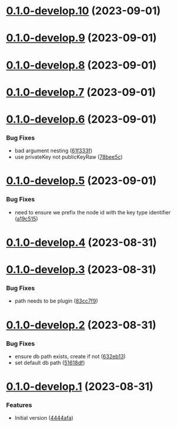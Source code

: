# [0.1.0-develop.10](https://git.lumeweb.com/LumeWeb/relay-plugin-s5/compare/v0.1.0-develop.9...v0.1.0-develop.10) (2023-09-01)

# [0.1.0-develop.9](https://git.lumeweb.com/LumeWeb/relay-plugin-s5/compare/v0.1.0-develop.8...v0.1.0-develop.9) (2023-09-01)

# [0.1.0-develop.8](https://git.lumeweb.com/LumeWeb/relay-plugin-s5/compare/v0.1.0-develop.7...v0.1.0-develop.8) (2023-09-01)

# [0.1.0-develop.7](https://git.lumeweb.com/LumeWeb/relay-plugin-s5/compare/v0.1.0-develop.6...v0.1.0-develop.7) (2023-09-01)

# [0.1.0-develop.6](https://git.lumeweb.com/LumeWeb/relay-plugin-s5/compare/v0.1.0-develop.5...v0.1.0-develop.6) (2023-09-01)


### Bug Fixes

* bad argument nesting ([61f333f](https://git.lumeweb.com/LumeWeb/relay-plugin-s5/commit/61f333feaafa37fe67adc7a7238b3a1b09da322e))
* use privateKey not publicKeyRaw ([78bee5c](https://git.lumeweb.com/LumeWeb/relay-plugin-s5/commit/78bee5c47ba87118cca89f46acbea479ba028df0))

# [0.1.0-develop.5](https://git.lumeweb.com/LumeWeb/relay-plugin-s5/compare/v0.1.0-develop.4...v0.1.0-develop.5) (2023-09-01)


### Bug Fixes

* need to ensure we prefix the node id with the key type identifier ([a19c515](https://git.lumeweb.com/LumeWeb/relay-plugin-s5/commit/a19c515dda5f533901d35a3c6ffdd39a82a1fa30))

# [0.1.0-develop.4](https://git.lumeweb.com/LumeWeb/relay-plugin-s5/compare/v0.1.0-develop.3...v0.1.0-develop.4) (2023-08-31)

# [0.1.0-develop.3](https://git.lumeweb.com/LumeWeb/relay-plugin-s5/compare/v0.1.0-develop.2...v0.1.0-develop.3) (2023-08-31)


### Bug Fixes

* path needs to be plugin ([83cc7f9](https://git.lumeweb.com/LumeWeb/relay-plugin-s5/commit/83cc7f9c1008e00b6cd3b461672444507ffd578e))

# [0.1.0-develop.2](https://git.lumeweb.com/LumeWeb/relay-plugin-s5/compare/v0.1.0-develop.1...v0.1.0-develop.2) (2023-08-31)


### Bug Fixes

* ensure db path exists, create if not ([632eb13](https://git.lumeweb.com/LumeWeb/relay-plugin-s5/commit/632eb1351c92825c10681487efc7cfa3f5cebac6))
* set default db path ([51618df](https://git.lumeweb.com/LumeWeb/relay-plugin-s5/commit/51618dfaf38c4dc9ad70fc6a76ca11ef37fad0f5))

# [0.1.0-develop.1](https://git.lumeweb.com/LumeWeb/relay-plugin-s5/compare/v0.0.1...v0.1.0-develop.1) (2023-08-31)


### Features

* Initial version ([4444afa](https://git.lumeweb.com/LumeWeb/relay-plugin-s5/commit/4444afa5fa9ce1f873917324fce8be4393d0dadc))
